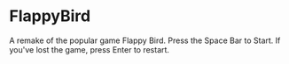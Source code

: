 # FlappyBird
A remake of the popular game Flappy Bird.
Press the Space Bar to Start.
If you've lost the game, press Enter to restart.
